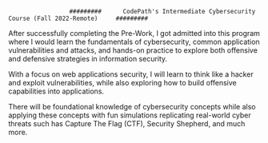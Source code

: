                      #########      CodePath's Intermediate Cybersecurity Course (Fall 2022-Remote)     #########   
                     

After successfully completing the Pre-Work, I got admitted into this program where I would learn the fundamentals of cybersecurity, common application vulnerabilities and attacks, and hands-on practice to explore both offensive and defensive strategies in information security. 

With a focus on web applications security, I will learn to think like a hacker and exploit vulnerabilities, while also exploring how to build offensive capabilities into applications. 

There will be foundational knowledge of cybersecurity concepts while also applying these concepts with fun simulations replicating real-world cyber threats such has Capture The Flag (CTF), Security Shepherd, and much more.
